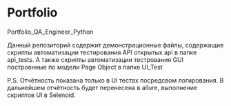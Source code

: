 # Portfolio
 Portfolio_QA_Engineer_Python
 
 Данный репозиторий содержит демонстрационные файлы, 
 содержащие скрипты автоматизации тестирования API открытых api
 в папке api_tests. 
 А также скрипты автоматизации тестрования GUI построенные 
 по модели Page Object в папке UI_Test
 
 P.S. Отчётность показана только в UI тестах посредсвом логирования.
 В дальнейшем отчётность будет перенесена в allure, выполнение скриптов UI 
 в Selenoid. 
 
